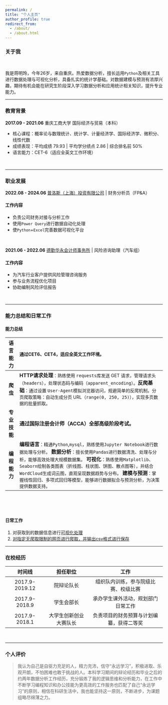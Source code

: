 ```yaml
---
permalink: /
title: "个人主页"
author_profile: true
redirect_from: 
  - /about/
  - /about.html
---
```



### 关于我

‍

<span data-type="text" style="font-size: 14px;">我是蒋明玲，今年26岁，来自重庆。热爱数据分析，擅长运用</span>`Python`​​ <span data-type="text" style="font-size: 14px;">及相关工具进行数据处理与可视化分析，具备扎实的统计学基础。对数据建模与预测有浓厚兴趣，期待有机会能在研究生阶段深入学习数据分析和应用统计相关知识，提升专业能力。</span>

---

### 教育背景

**2017.09 - 2021.06** 重庆工商大学   国际经济与贸易（本科）

* <span data-type="text" style="font-size: 14px;">核心课程：概率论与数理统计、统计学、计量经济学、国际经济学、微积分、线性代数</span>
* <span data-type="text" style="font-size: 14px;">成绩表现：平均成绩 79.93 | 平均学分绩点 2.86 | 综合排名前 50%</span>
* <span data-type="text" style="font-size: 14px;">语言能力：CET-6（适应全英文工作环境）</span>

‍

---

### 职业发展

**2022.08 - 2024.06** [普洛斯（上海）投资有限公司](https://www.glp.com.cn/about/glp.html) | 财务分析员（FP&A）

#### 工作内容

* <span data-type="text" style="font-size: 14px;">负责公司财务对接与分析工作</span>
* <span data-type="text" style="font-size: 14px;">使用</span>`Power Query`​<span data-type="text" style="font-size: 14px;">进行数据自动化处理</span>
* <span data-type="text" style="font-size: 14px;">使</span>`Python`​<span data-type="text" style="font-size: 14px;">+</span>`Excel`​<span data-type="text" style="font-size: 14px;">完善数据可视化平台</span>

‍

**2021.06 - 2022.06** [德勤华永会计师事务所](https://www2.deloitte.com/cn/zh.html) | 风险咨询助理（汽车组）

#### 工作内容

* <span data-type="text" style="font-size: 14px;">为汽车行业客户提供风险管理咨询服务</span>
* <span data-type="text" style="font-size: 14px;">参与业务流程优化项目</span>
* <span data-type="text" style="font-size: 14px;">协助编制风险评估报告</span>

‍

---

### 能力总结和日常工作

#### 能力总结

|语言能力|<span data-type="text" style="font-size: 14px;">通过CET6、CET4，适应全英文工作环境。</span>|
| :--------: | :-----------------------------------------------------------------------------------------------------------------------------------------------------------------------------------------------------------------------------------------------------------------------------------------------------------------------------------------------------------------------------------------------------------------------------------------------------------------------------------------------------------------------------------------------------------------------------------------------------------------------------------------------------------------------|
|**爬虫**|**HTTP请求处理**<span data-type="text" style="font-size: 14px;">：熟练使用 </span>`requests`​<span data-type="text" style="font-size: 14px;"> 库发送 GET 请求，管理请求头（</span>`headers`​<span data-type="text" style="font-size: 14px;">），处理状态码与编码（</span>`apparent_encoding`​<span data-type="text" style="font-size: 14px;">）。</span>**反爬基础**<span data-type="text" style="font-size: 14px;">：通过设置 </span>`User-Agent`​<span data-type="text" style="font-size: 14px;"> 模拟浏览器访问，规避简单的反爬机制。分页爬取策略：自动生成分页 URL（</span>`range(0, 250, 25)`​<span data-type="text" style="font-size: 14px;">），实现多页数据的批量抓取。</span>|
|**专业技能**|**通过国际注册会计师（ACCA）全部高级阶段考试。** |
|**编程能力**|**编程语言**<span data-type="text" style="font-size: 14px;">：精通</span>`Python`​​,`mysql`​​ <span data-type="text" style="font-size: 14px;">，熟练使用</span>`Jupyter Notebook`​​<span data-type="text" style="font-size: 14px;">进行数据处理与分析。                              </span>**数据分析**<span data-type="text" style="font-size: 14px;">：擅长使用</span>`Pandas`​​<span data-type="text" style="font-size: 14px;">进行数据清洗、处理与分析，能够高效处理大规模数据集。                </span>               **可视化**<span data-type="text" style="font-size: 14px;">：熟练使用</span>`Matplotlib`​​<span data-type="text" style="font-size: 14px;">、</span>`Seaborn`​​<span data-type="text" style="font-size: 14px;">绘制各类图表（折线图、柱状图、饼图、散点图等），并结合</span>`WordCloud`​​<span data-type="text" style="font-size: 14px;">生成词云图，直观呈现数据趋势与分布。         </span>                           **建模与预测**<span data-type="text" style="font-size: 14px;">：掌握线性回归、多项式回归等模型，能够进行数据拟合与预测分析，为决策提供数据支持。</span>|

‍

‍

#### 日常工作

1. 对获取到的数据信息进行[可视化处理](https://www.yuque.com/attachments/yuque/0/2025/zip/21368238/1740502238582-89f056e5-0dbe-4c2d-b1e8-29bcb93f2831.zip)
2. [对指定无爬取限制的网页进行爬取，并输出csv格式进行保存](https://www.yuque.com/attachments/yuque/0/2025/zip/21368238/1740502092286-f17f5297-a50f-423b-b22e-ddfe3fc7ff0e.zip)

---

### 在校经历

|时间线|担任职位|工作|
| :---------------------: | :-----------------------: | :----------------------------------------: |
|2017.9-2019.12|院辩论队长|组织队内训练，参与院级比赛、校级比赛|
|2017.9-2018.9|学生会部长|承办学生课外活动，规划部门日常工作|
|2017.9-2018.1|大学生创新创业大赛队长|负责项目的财务预算与计划编纂，获得二等奖|

‍

---

### 个人评价

> 我认为自己是自驱力充足的人，精力充沛，信守“永远学习”，积极进取、乐观开朗，不怕困难也敢于挑战的人。本科学习期间的辩论经历和毕业之后的约两年数据分析工作经历，充分锻炼了我的逻辑思维和分析能力，在工作中不断学习编程知识和办公技能为更高效的工作服务也匹配了自己“永远学习”的原则，相信在科研生活中，我也能坚持这一原则，不断进步，为课题组略尽绵薄之力。

‍

